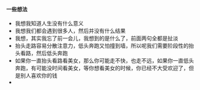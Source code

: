 
#### **一些想法**   

* 我想我知道人生没有什么意义   
* 我想我们都会遇到很多人，然后并没有什么结果   
* 我想，其实我忘了前一会儿，我想到的是什么了，前面两句全都是扯淡 
* 抬头走路容易分散注意力，低头奔跑又怕撞到墙，所以呢我们需要阶段性的抬头看路，然后低头奔跑
* 如果你一直抬头看路看美女，那么你可能走不快，也走不远，如果你一直低头奔跑，有可能没时间看美女，等你想看美女的时候，你已经不大受欢迎了，但是别人喜欢你的钱 
* 




